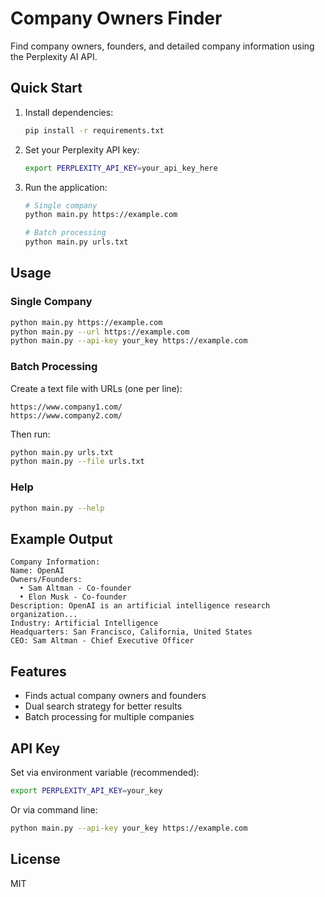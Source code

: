 # Company Owners Finder

Find company owners, founders, and detailed company information using the Perplexity AI API.

## Quick Start

1. Install dependencies:
   ```bash
   pip install -r requirements.txt
   ```

2. Set your Perplexity API key:
   ```bash
   export PERPLEXITY_API_KEY=your_api_key_here
   ```

3. Run the application:
   ```bash
   # Single company
   python main.py https://example.com
   
   # Batch processing
   python main.py urls.txt
   ```

## Usage

### Single Company
```bash
python main.py https://example.com
python main.py --url https://example.com
python main.py --api-key your_key https://example.com
```

### Batch Processing
Create a text file with URLs (one per line):
```
https://www.company1.com/
https://www.company2.com/
```

Then run:
```bash
python main.py urls.txt
python main.py --file urls.txt
```

### Help
```bash
python main.py --help
```

## Example Output

```
Company Information:
Name: OpenAI
Owners/Founders:
  • Sam Altman - Co-founder
  • Elon Musk - Co-founder
Description: OpenAI is an artificial intelligence research organization...
Industry: Artificial Intelligence
Headquarters: San Francisco, California, United States
CEO: Sam Altman - Chief Executive Officer
```

## Features

- Finds actual company owners and founders
- Dual search strategy for better results
- Batch processing for multiple companies

## API Key

Set via environment variable (recommended):
```bash
export PERPLEXITY_API_KEY=your_key
```

Or via command line:
```bash
python main.py --api-key your_key https://example.com
```

## License

MIT 

